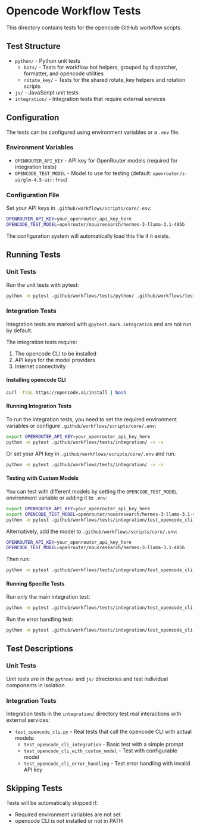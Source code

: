 # Opencode Workflow Tests

This directory contains tests for the opencode GitHub workflow scripts.

## Test Structure

- `python/` - Python unit tests
  - `bots/` - Tests for workflow bot helpers, grouped by dispatcher, formatter, and opencode utilities
  - `rotate_key/` - Tests for the shared rotate_key helpers and rotation scripts
- `js/` - JavaScript unit tests
- `integration/` - Integration tests that require external services

## Configuration

The tests can be configured using environment variables or a `.env` file.

### Environment Variables

- `OPENROUTER_API_KEY` - API key for OpenRouter models (required for integration tests)
- `OPENCODE_TEST_MODEL` - Model to use for testing (default: `openrouter/z-ai/glm-4.5-air:free`)

### Configuration File

Set your API keys in `.github/workflows/scripts/core/.env`:

```bash
OPENROUTER_API_KEY=your_openrouter_api_key_here
OPENCODE_TEST_MODEL=openrouter/nousresearch/hermes-3-llama-3.1-405b
```

The configuration system will automatically load this file if it exists.

## Running Tests

### Unit Tests

Run the unit tests with pytest:

```bash
python -m pytest .github/workflows/tests/python/ .github/workflows/tests/js/ -v
```

### Integration Tests

Integration tests are marked with `@pytest.mark.integration` and are not run by default.

The integration tests require:

1. The opencode CLI to be installed
2. API keys for the model providers
3. Internet connectivity

#### Installing opencode CLI

```bash
curl -fsSL https://opencode.ai/install | bash
```

#### Running Integration Tests

To run the integration tests, you need to set the required environment variables or configure `.github/workflows/scripts/core/.env`:

```bash
export OPENROUTER_API_KEY=your_openrouter_api_key_here
python -m pytest .github/workflows/tests/integration/ -v -s
```

Or set your API key in `.github/workflows/scripts/core/.env` and run:

```bash
python -m pytest .github/workflows/tests/integration/ -v -s
```

#### Testing with Custom Models

You can test with different models by setting the `OPENCODE_TEST_MODEL` environment variable or adding it to `.env`:

```bash
export OPENROUTER_API_KEY=your_openrouter_api_key_here
export OPENCODE_TEST_MODEL=openrouter/nousresearch/hermes-3-llama-3.1-405b
python -m pytest .github/workflows/tests/integration/test_opencode_cli.py::test_opencode_cli_with_custom_model -v -s
```

Alternatively, add the model to `.github/workflows/scripts/core/.env`:

```bash
OPENROUTER_API_KEY=your_openrouter_api_key_here
OPENCODE_TEST_MODEL=openrouter/nousresearch/hermes-3-llama-3.1-405b
```

Then run:

```bash
python -m pytest .github/workflows/tests/integration/test_opencode_cli.py::test_opencode_cli_with_custom_model -v -s
```

#### Running Specific Tests

Run only the main integration test:

```bash
python -m pytest .github/workflows/tests/integration/test_opencode_cli.py::test_opencode_cli_integration -v -s
```

Run the error handling test:

```bash
python -m pytest .github/workflows/tests/integration/test_opencode_cli.py::test_opencode_cli_error_handling -v -s
```

## Test Descriptions

### Unit Tests

Unit tests are in the `python/` and `js/` directories and test individual components in isolation.

### Integration Tests

Integration tests in the `integration/` directory test real interactions with external services:

- `test_opencode_cli.py` - Real tests that call the opencode CLI with actual models:
  - `test_opencode_cli_integration` - Basic test with a simple prompt
  - `test_opencode_cli_with_custom_model` - Test with configurable model
  - `test_opencode_cli_error_handling` - Test error handling with invalid API key

## Skipping Tests

Tests will be automatically skipped if:
- Required environment variables are not set
- opencode CLI is not installed or not in PATH